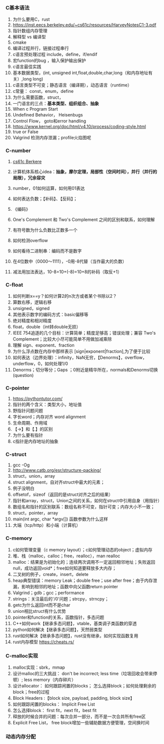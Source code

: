 ### C基本语法

1. 为什么要用C，rust
2. https://inst.eecs.berkeley.edu/~cs61c/resources/HarveyNotesC1-3.pdf
3. 指针数组内存管理
4. 解释型 vs 编译型
5. cmake
6. 编译过程并行，链接过程串行
7. c语言预处理过程 include，define，if/endif
8. 宏function的bug ，输入保护输出保护
9. c语言最佳实践
10. 基本数据类型，(int, unsigned int,float,double,char,long（和内存地址有关）,long long)
11. c语言类型不可变；静态语言（编译期），动态语言（runtime）
12. c常量： const，enum，define
13. 为什么需要函数，struct，
14. 一门语言的三点：**基本类型、组织组合、抽象**
15. When c Program Start
16. Undefined Behavior， Heisenbugs
17. Control Flow， goto和error handling
18. https://www.kernel.org/doc/html/v4.10/process/coding-style.html
19. true or False
20. Valgrind 检测内存泄漏；profile火焰图呢

### C-number

1. [cs61c Berkere](https://cs61c.org/sp23/)
2. 计算机体系核心idea：**抽象，摩尔定理，局部性（空间时间），并行（并行的局限），冗余容灾**

3. number，01如何运算，如何用01表达
4. 如何表达负数；【补码】、【反码】；
5. 《编码》
6. One's Complement 和 Two's Complement 之间的区别和联系，如何理解
7. 有符号数为什么负数比正数多一个
8. 如何检测overflow
9. 如何看待二进制串：编码而不是数字
10. 在4位数中（0000～1111），-0用-8代替（当作最大的负数）
11. 减法用加法表达，10-8=10+(-8)=10+8的补码（取反+1）

### C-float

1. 如何判断x==y？如何计算2的n次方或者某个书除以2？
2. 算数右移，逻辑右移
3. unsigned，signed
4. 其他表示数字的编码方式：basic偏移等
4. 绝对精度和相对精度
5. float，double（int转double无损）
6. IEEE 754追逐的几个目标：计算简单；精度足够高；错误处理；兼容 Two's Complement；比较大小尽可能简单不用做加减乘除
7. 理解 sign、exponent、fraction
8. 为什么浮点数在内存中那样表示 [sign|exponent|fraction],为了便于比较
9. 如何表达（边界处理）：infinity，NaN无穷，【Denorms】，overflow，underflow，0，如何处理1/0
10. Denorms；切分等分；Gaps ；0附近是精华所在，normals和Denorms切换 (question)

### C-pointer

1. https://pythontutor.com/
2. 指针的两个含义：类型大小，地址值
3. 野指针问题问题
4. 字长word；内存对齐 word alignment
5. 生命周期、作用域
6. 【->】和【.】的区别
7. 为什么要有指针
8. c指针是内存地址的抽象


### C-struct

1. gcc -Og
2. http://www.catb.org/esr/structure-packing/
3. struct，union，array
4. struct alignment，自对齐struct中最大的元素；
5. 例子没明白
6. offsetof，sizeof（返回的是struct对齐之后的结果）
7. 指针和array，struct，Union之间的关系，如何在struct中引用自身（用指针）
8. 数组名和指针的区别联系：数组名称不可变，指针可变；内存大小不一致；
9. struct，pointer，array
10. main(int argc, char *argv[]) 函数参数为什么这样
11. 大端（tcp/http）和小端（计算机）

### C-memory

1. c如何管理变量（c memory layout）；c如何管理动态的object；虚拟内存
2. 堆、栈（malloc，calloc；free，realloc），man realloc
3. malloc：结果是为初始化的；连续两次调用不一定返回相邻地址；失败返回null，成功返回void*；free如何知道要释放多大内存；
4. 二叉树的例子，create，insert，delete
5. heap典型错误：memory Leak；double free；use after free；由于内存泄漏，影响到相邻的地址；函数中向父函数return pointer
6. Valgrind；gdb；gcc；performance
7. strings：关注最后的'/0'问题；strcpy，strncpy；
8. getc为什么返回int而不是char
9. union相比struct有什么优势
10. pointer和function的关系，函数指针，多态问题
11. C++如何work【继承多态问题】，vtable，基类调子类函数的穿透
12. python如何解决【继承多态问题】，天然弱类型
13. rust如何解决【继承多态问题】，rust没有继承，如何实现函数复用
14. rust内存模型 https://cheats.rs/


### C-malloc实现

1. malloc实现：sbrk，mmap
2. 设计malloc的三大挑战： don't be incorrect; less time（垃圾回收会带来停顿）; less memory（内存碎片）
3. 设计allocator： 如何跟踪闲置的blocks； 怎么选择block；如何处理剩余的block；free的过程
4. Block Headers :【block size, payload, padding, block size】
5. 如何跟踪闲置的blocks： Implicit Free List
6. 怎么选择block： first fit，next fit，best fit
7. 释放的时候合并的问题：每次合并一部分，而不是一次合并所有free区
8. Explicit Free List， free block增加一些辅助数据方便管理，空间换时间


### 动态内存分配